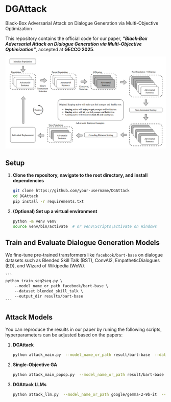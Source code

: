 # DGAttack
Black-Box Adversarial Attack on Dialogue Generation via Multi-Objective Optimization

This repository contains the official code for our paper, _**"Black-Box Adversarial Attack on Dialogue Generation via Multi-Objective Optimization"**_, accepted at **GECCO 2025**.

![overview](img/overview.png) <!-- Replace with your actual image path -->

## Setup

1. **Clone the repository, navigate to the root directory, and install dependencies**
    ```bash
    git clone https://github.com/your-username/DGAttack
    cd DGAttack
    pip install -r requirements.txt
    ```

2. **(Optional) Set up a virtual environment**
    ```bash
    python -m venv venv
    source venv/bin/activate  # or venv\Scripts\activate on Windows
    ```


##  Train and Evaluate Dialogue Generation Models

We fine-tune pre-trained transformers like `facebook/bart-base` on dialogue datasets such as Blended Skill Talk (BST), ConvAI2, EmpatheticDialogues (ED), and Wizard of Wikipedia (WoW).

    ```
    python train_seq2seq.py \
        --model_name_or_path facebook/bart-base \
        --dataset blended_skill_talk \
        --output_dir results/bart-base
    ```
## Attack Models
You can reproduce the results in our paper by runing the following scripts, hyperparameters can be adjusted based on the papers:

1. **DGAttack**
    ```bash
    python attack_main.py  --model_name_or_path result/bart-base  --dataset blended_skill_talk  --out_dir logging/results
    ``` 

2. **Single-Objective GA**
    ```bash
    python attack_main_popop.py  --model_name_or_path result/bart-base  --dataset blended_skill_talk  --out_dir logging/results
    ``` 

3. **DGAttack LLMs**
    ```bash
    python attack_llm.py  --model_name_or_path google/gemma-2-9b-it  --dataset blended_skill_talk --out_dir logging/results 
    ```

